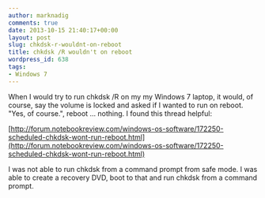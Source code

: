 ```yaml
---
author: marknadig
comments: true
date: 2013-10-15 21:40:17+00:00
layout: post
slug: chkdsk-r-wouldnt-on-reboot
title: chkdsk /R wouldn't on reboot
wordpress_id: 638
tags:
- Windows 7
---
```


When I would try to run chkdsk /R on my my Windows 7 laptop, it would, of course, say the volume is locked and asked if I wanted to run on reboot. "Yes, of course.", reboot ... nothing. I found this thread helpful:

[http://forum.notebookreview.com/windows-os-software/172250-scheduled-chkdsk-wont-run-reboot.html](http://forum.notebookreview.com/windows-os-software/172250-scheduled-chkdsk-wont-run-reboot.html)

I was not able to run chkdsk from a command prompt from safe mode. I was able to create a recovery DVD, boot to that and run chkdsk from a command prompt.
